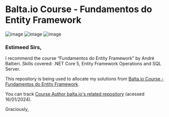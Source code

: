 # Balta.io Course - Fundamentos do Entity Framework

![image](https://img.shields.io/badge/C%23-239120?style=for-the-badge&logo=c-sharp&logoColor=white)
![image](https://img.shields.io/badge/.NET-5C2D91?style=for-the-badge&logo=.net&logoColor=white)
![image](https://img.shields.io/badge/Microsoft_SQL_Server-CC2927?style=for-the-badge&logo=microsoft-sql-server&logoColor=white)

### Estimeed Sirs,

I recommend the course “Fundamentos do Entity Framework” by André Baltieri. Skills covered: .NET Core 5, Entity Framework Operations and SQL Server.

This repository is being used to allocate my solutions from [Balta.io Course - Fundamentos do Entity Framework](https://balta.io/cursos/fundamentos-entity-framework).

You can track [Course Author balta.io's related repository](https://github.com/balta-io/2808) (acessed 16/01/2024).

Graciously,
